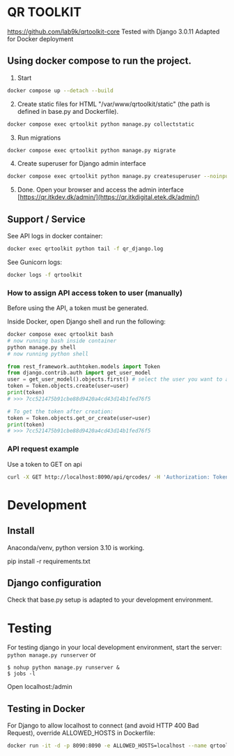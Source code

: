 # QR TOOLKIT

https://github.com/lab9k/qrtoolkit-core
Tested with Django 3.0.11
Adapted for Docker deployment

## Using docker compose to run the project.

1. Start
```sh
docker compose up --detach --build
```

2. Create static files for HTML "/var/www/qrtoolkit/static" (the path is defined in base.py and Dockerfile).
```sh
docker compose exec qrtoolkit python manage.py collectstatic
```

3. Run migrations
```sh
docker compose exec qrtoolkit python manage.py migrate
```

4. Create superuser for Django admin interface
```sh
docker compose exec qrtoolkit python manage.py createsuperuser --noinput
```

5. Done. Open your browser and access the admin interface
[https://qr.itkdev.dk/admin/](https://qr.itkdigital.etek.dk/admin/)

## Support / Service

See API logs in docker container:
```sh
docker exec qrtoolkit python tail -f qr_django.log 
```

See Gunicorn logs:
```sh
docker logs -f qrtoolkit
```

### How to assign API access token to user (manually)

Before using the API, a token must be generated.

Inside Docker, open Django shell and run the following:
```sh
docker compose exec qrtoolkit bash
# now running bash inside container
python manage.py shell
# now running python shell
```

```python
from rest_framework.authtoken.models import Token
from django.contrib.auth import get_user_model
user = get_user_model().objects.first() # select the user you want to assign a token to
token = Token.objects.create(user=user)
print(token)
# >>> 7cc521475b91cbe88d9420a4cd43d14b1fed76f5

# To get the token after creation:
token = Token.objects.get_or_create(user=user)
print(token)
# >>> 7cc521475b91cbe88d9420a4cd43d14b1fed76f5
```

### API request example

Use a token to GET on api
```bash
curl -X GET http://localhost:8090/api/qrcodes/ -H 'Authorization: Token 7cc521475b91cbe88d9420a4cd43d14b1fed76f5'
```

# Development

## Install

Anaconda/venv, python version 3.10 is working.

pip install -r requirements.txt 

## Django configuration

Check that base.py setup is adapted to your development environment.

# Testing

For testing django in your local development environment, start the server:
`python manage.py runserver` or 

```
$ nohup python manage.py runserver &
$ jobs -l
```

Open localhost:<port>/admin

## Testing in Docker

For Django to allow localhost to connect (and avoid HTTP 400 Bad Request), override ALLOWED_HOSTS in Dockerfile:
```bash
docker run -it -d -p 8090:8090 -e ALLOWED_HOSTS=localhost --name qrtoolkit qrtoolkit 
```